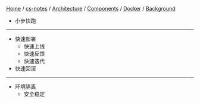 [Home](https://mengxianbin.github.io) /
[cs-notes](https://mengxianbin.github.io/cs-notes/site) /
[Architecture](https://mengxianbin.github.io/cs-notes/site/Architecture) /
[Components](https://mengxianbin.github.io/cs-notes/site/Architecture/Components) /
[Docker](https://mengxianbin.github.io/cs-notes/site/Architecture/Components/Docker) /
[Background](https://mengxianbin.github.io/cs-notes/site/Architecture/Components/Docker/Background)

* 小步快跑

---

* 快速部署
    * 快速上线
    * 快速反馈
    * 快速迭代
* 快速回滚

---

* 环境隔离
    * 安全稳定

